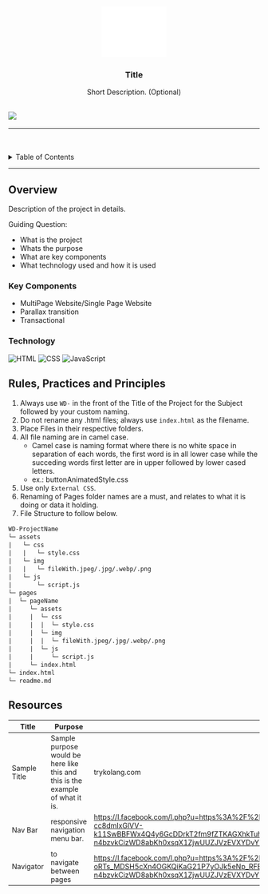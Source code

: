 <a name="readme-top">

<br/>

<br />
<div align="center">
  <a href="https://github.com/zyx-0314/">
  <!-- TODO: If you want to add logo or banner you can add it here -->
    <img src="./assets/img/nyebe_white.png" alt="Nyebe" width="130" height="100">
  </a>
<!-- TODO: Change Title to the name of the title of your Project -->
  <h3 align="center">Title</h3>
</div>
<!-- TODO: Make a short description -->
<div align="center">
  Short Description. (Optional)
</div>

<br />

<!-- TODO: Change the zyx-0314 into your github username  -->
<!-- TODO: Change the WD-Template-Project into the same name of your folder -->
![](https://visit-counter.vercel.app/counter.png?page=zyx-0314/WD-Template-Project)

---

<br />
<br />

<!-- TODO: If you want to add more layers for your readme -->
<details>
  <summary>Table of Contents</summary>
  <ol>
    <li>
      <a href="#overview">Overview</a>
      <ol>
        <li>
          <a href="#key-components">Key Components</a>
        </li>
        <li>
          <a href="#technology">Technology</a>
        </li>
      </ol>
    </li>
    <li>
      <a href="#rule,-practices-and-principles">Rules, Practices and Principles</a>
    </li>
    <li>
      <a href="#resources">Resources</a>
    </li>
  </ol>
</details>

---

## Overview

<!-- TODO: To be changed -->
<!-- The following are just sample -->
Description of the project in details.

Guiding Question:
- What is the project
- Whats the purpose
- What are key components
- What technology used and how it is used

### Key Components
<!-- TODO: List of Key Components -->
<!-- The following are just sample -->
- MultiPage Website/Single Page Website
- Parallax transition
- Transactional

### Technology
<!-- TODO: List of Technology Used -->
![HTML](https://img.shields.io/badge/HTML-E34F26?style=for-the-badge&logo=html5&logoColor=white)
![CSS](https://img.shields.io/badge/CSS-1572B6?style=for-the-badge&logo=css3&logoColor=white)
![JavaScript](https://img.shields.io/badge/JavaScript-F7DF1E?style=for-the-badge&logo=javascript&logoColor=white)

## Rules, Practices and Principles
1. Always use `WD-` in the front of the Title of the Project for the Subject followed by your custom naming.
2. Do not rename any .html files; always use `index.html` as the filename.
3. Place Files in their respective folders.
4. All file naming are in camel case.
   - Camel case is naming format where there is no white space in separation of each words, the first word is in all lower case while the succeding words first letter are in upper followed by lower cased letters.
   - ex.: buttonAnimatedStyle.css
5. Use only `External CSS`.
6. Renaming of Pages folder names are a must, and relates to what it is doing or data it holding.
7. File Structure to follow below.

```
WD-ProjectName
└─ assets
|   └─ css
|   |   └─ style.css
|   └─ img
|   |   └─ fileWith.jpeg/.jpg/.webp/.png
|   └─ js
|       └─ script.js
└─ pages
|  └─ pageName
|     └─ assets
|     |  └─ css
|     |  |  └─ style.css
|     |  └─ img
|     |  |  └─ fileWith.jpeg/.jpg/.webp/.png
|     |  └─ js
|     |     └─ script.js
|     └─ index.html
└─ index.html
└─ readme.md
```

## Resources

<!-- TODO: Add References -->
| Title | Purpose | Link |
|-|-|-|
| Sample Title | Sample purpose would be here like this and this is the example of what it is. | trykolang.com |
| Nav Bar | responsive navigation menu bar. | https://l.facebook.com/l.php?u=https%3A%2F%2Fwww.codingnepalweb.com%2Fresponsive-navigation-menu-bar-html-css%2F%3Ffbclid%3DIwZXh0bgNhZW0CMTAAAR1-cc8dmIxGlVV-k11SwBBFWx4Q4y6GcDDrkT2fm9fZTKAGXhkTuhpfTkY_aem_flqkxCCHUlRRFyLk0tBT6g&h=AT2DsYOt0spTYEfZyCUmMwI3_pAvk9vfIEt4R1rPyQxJT1SA1CTb_zwPJh-n4bzvkCizWD8abKh0xsqX1ZjwUUZJVzEVXYDvYU4rAWr0Llpbqebz0rgPIIfqiu9O0McyMr8HJQ
| Navigator | to navigate between pages | https://l.facebook.com/l.php?u=https%3A%2F%2Fyoutu.be%2F_ir9du6fq4Q%3Fsi%3Dyf-wcl7oU_mvWUzG%26fbclid%3DIwZXh0bgNhZW0CMTAAAR0y-oRTs_MDSH5cXn4OGKQiKaG21P7yOJk5eNp_RFEtyeb7zHlRInlrLFI_aem_CFopzNFe8uRJUFxvwVfn1w&h=AT2DsYOt0spTYEfZyCUmMwI3_pAvk9vfIEt4R1rPyQxJT1SA1CTb_zwPJh-n4bzvkCizWD8abKh0xsqX1ZjwUUZJVzEVXYDvYU4rAWr0Llpbqebz0rgPIIfqiu9O0McyMr8HJQ